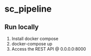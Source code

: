 # sc_pipeline

## Run locally 

1. Install docker compose
2. docker-compose up
3. Access the REST API @ 0.0.0.0:8000

